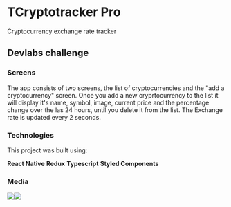# TCryptotracker Pro

Cryptocurrency exchange rate tracker

## Devlabs challenge

### Screens

The app consists of two screens, the list of cryptocurrencies and the "add a cryptocurrency" screen. Once you add a new cryprtocurrency to the list it will display it's name, symbol, image, current price and the percentage change over the las 24 hours, until you delete it from the list. The Exchange rate is updated every 2 seconds.

### Technologies

This project was built using:

**React Native**
**Redux**
**Typescript**
**Styled Components**

### Media

[](../../../../Desktop/seeeeeeeeee.webm)![](../../../../Desktop/Screenshot_1663001171.png)![](../../../../Desktop/Screenshot_1663129039.png)[](../../../../ios%20test.mp4)
